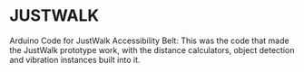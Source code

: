 # JUSTWALK
Arduino Code for JustWalk Accessibility Belt: 
This was the code that made the JustWalk prototype work, with the distance calculators, object detection and vibration instances built into it.
